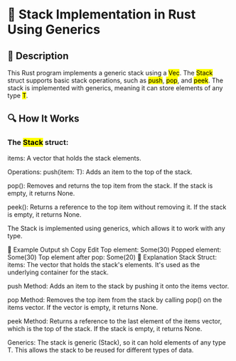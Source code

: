 # 📌 Stack Implementation in Rust Using Generics

## 🚀 Description
This Rust program implements a generic stack using a <mark>Vec<T></mark>. The <mark>Stack</mark> struct supports basic stack operations, such as <mark>push</mark>, <mark>pop</mark>, and <mark>peek</mark>. 
The stack is implemented with generics, meaning it can store elements of any type <mark>T</mark>.

## 🔍 How It Works
### The <mark>Stack<T></mark> struct:

items: A vector that holds the stack elements.

Operations:
push(item: T): Adds an item to the top of the stack.

pop(): Removes and returns the top item from the stack. If the stack is empty, it returns None.

peek(): Returns a reference to the top item without removing it. If the stack is empty, it returns None.

The Stack is implemented using generics, which allows it to work with any type.

🎯 Example Output
sh
Copy
Edit
Top element: Some(30)
Popped element: Some(30)
Top element after pop: Some(20)
📂 Explanation
Stack<T> Struct:
items: The vector that holds the stack's elements. It's used as the underlying container for the stack.

push Method:
Adds an item to the stack by pushing it onto the items vector.

pop Method:
Removes the top item from the stack by calling pop() on the items vector. If the vector is empty, it returns None.

peek Method:
Returns a reference to the last element of the items vector, which is the top of the stack. If the stack is empty, it returns None.

Generics:
The stack is generic (Stack<T>), so it can hold elements of any type T. This allows the stack to be reused for different types of data.
